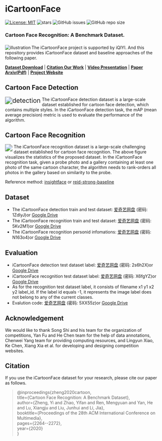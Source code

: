 # iCartoonFace

[![License: MIT](https://img.shields.io/badge/License-MIT-yellow.svg)](LICENSE)
![stars](https://img.shields.io/github/stars/luxiangju-PersonAI/iCartoonFace.svg?style=flat)
![GitHub issues](https://img.shields.io/github/issues/luxiangju-PersonAI/iCartoonFace.svg)
![GitHub repo size](https://img.shields.io/github/repo-size/luxiangju-PersonAI/iCartoonFace.svg)

### **Cartoon Face Recognition: A Benchmark Dataset.** 

###   

<img align=left src="figures/illustration.png" alt="illustration" style="zoom:100%;" />



The iCartoonFace project is supported by iQIYI. And this repository provides iCartoonFace dataset and baseline approaches of the following paper.

[**Dataset Download**](#Dataset)  |  [**Citation Our Work**](#Citation)  | [**Video Presentation**](https://www.youtube.com/watch?v=xOT1MiEp-uU)  | [**Paper Arxiv(Pdf)**](https://arxiv.org/pdf/1907.13394.pdf)  | [**Project Website**](https://iqiyi.cn/icartoonface)  

## Cartoon Face Detection

<img align=left src="figures\detection.png" alt="detection" style="zoom:150%;" />

The iCartoonFace detection dataset is a large-scale dataset established for cartoon face detection, which contains multiple styles. In the iCartoonFace detection task, the mAP (mean average precision) metric is used to evaluate the performance of the algorithm.

## Cartoon Face Recognition

<img align=left src="figures\recognition.png" style="zoom:150%;" />

The iCartoonFace recognition dataset is a large-scale challenging dataset established for cartoon face recognition. The above figure visualizes the statistics of the proposed dataset. In the iCartoonFace recognition task, given a probe photo and a gallery containing at least one photo of the same cartoon character, the algorithm needs to rank-orders all photos in the gallery based on similarity to the probe.

Reference method: [insightface](https://github.com/deepinsight/insightface) or [reid-strong-baseline](https://github.com/michuanhaohao/reid-strong-baseline)

## Dataset


- The iCartoonFace detection train and test dataset:  [爱奇艺网盘](https://fft.cloud.iqiyi.com/s/bUbcwxz )  (密码: 1ZdlyJ)or  [Google Drive](https://drive.google.com/drive/folders/1ARKrhmGAMwVNr8M9kXgDzMUDhzusLxb7?usp=sharing)
- The iCartoonFace recognition train and test dataset: [爱奇艺网盘](https://fft.cloud.iqiyi.com/s/bUbdw5A ) (密码: 5Kv2M1)or  [Google Drive](https://drive.google.com/drive/folders/1m6pAL9Wbn8B1td0hFUj9RVRrSweNKskW?usp=sharing)
- The iCartoonFace recognition personid infomations: [爱奇艺网盘](https://fft.cloud.iqiyi.com/s/cji77eS ) (密码: N163o4)or  [Google Drive](https://drive.google.com/file/d/1rOmoseZXAKG5y7mkEsVAoaWan2dIrMzD/view?usp=sharing)

## Evaluation

- iCartoonFace detection test dataset label:  [爱奇艺网盘](https://fft.cloud.iqiyi.com/s/b8r3nn8 )  (密码: 2s6h2X)or  [Google Drive](https://drive.google.com/file/d/1qiHHCP1RvMl6kH017pAV8-QDdcMyy8PR/view?usp=sharing)   
- iCartoonFace recognition test dataset label: [爱奇艺网盘](https://fft.cloud.iqiyi.com/s/b8r6fX2 ) (密码: X6fgYZ)or  [Google Drive](https://drive.google.com/file/d/1HmmPgvE6xlGr_UOmEac6pczHLtYjipzp/view?usp=sharing)   
- As for the recognition test dataset label, it consists of filename x1 y1 x2 y2 label_id. If the label id equals -1, it represents the image label does not belong to any of the current classes.
- Evalution code: [爱奇艺网盘](https://fft.cloud.iqiyi.com/s/cjiZgex) (密码: 5XX55z)or  [Google Drive](https://drive.google.com/file/d/1G3g1PslSleSDIEVWqtDIxFLLCNHLtJws/view?usp=sharing)   

## Acknowledgement


We would like to thank Song Shi and his team for the organization of competitions, Yan Fu and He Chen team for the help of data annotations, Chenwei Yang team for providing computing resources, and Lingyun Xiao, Ke Chen, Xiang Xia et al. for developing and designing competition websites.

## Citation


If you use the iCartoonFace dataset for your research, please cite our paper as follows.

> @inproceedings{zheng2020cartoon,    
> title={Cartoon Face Recognition: A Benchmark Dataset},    
> author={Zheng, Yi and Zhao, Yifan and Ren, Mengyuan and Yan, He and Lu, Xiangju and Liu, Junhui and Li, Jia},    
> booktitle={Proceedings of the 28th ACM International Conference on Multimedia},    
> pages={2264--2272},    
> year={2020}    
> }   
